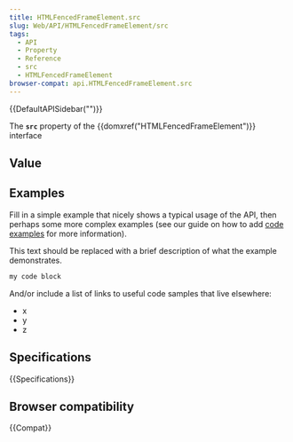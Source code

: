 ```yaml
---
title: HTMLFencedFrameElement.src
slug: Web/API/HTMLFencedFrameElement/src
tags:
  - API
  - Property
  - Reference
  - src
  - HTMLFencedFrameElement
browser-compat: api.HTMLFencedFrameElement.src
---
```

{{DefaultAPISidebar("")}}

The **`src`** property of the {{domxref("HTMLFencedFrameElement")}} interface 

## Value



## Examples

Fill in a simple example that nicely shows a typical usage of the API, then perhaps some more complex examples (see our guide on how to add [code examples](/en-US/docs/MDN/Contribute/Structures/Code_examples) for more information).

This text should be replaced with a brief description of what the example demonstrates.

```js
my code block
```

And/or include a list of links to useful code samples that live elsewhere:

*   x
*   y
*   z

## Specifications

{{Specifications}}

## Browser compatibility

{{Compat}}


